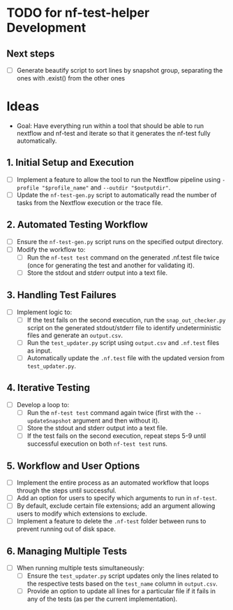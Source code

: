 
# TODO for nf-test-helper Development

## Next steps
- [ ] Generate beautify script to sort lines by snapshot group, separating the ones with .exist() from the other ones

# Ideas
- Goal: Have everything run within a tool that should be able to run nextflow and nf-test and iterate so that it generates the nf-test fully automatically.

## 1. Initial Setup and Execution
- [ ] Implement a feature to allow the tool to run the Nextflow pipeline using `-profile "$profile_name"` and `--outdir "$outputdir"`.
- [ ] Update the `nf-test-gen.py` script to automatically read the number of tasks from the Nextflow execution or the trace file.

## 2. Automated Testing Workflow
- [ ] Ensure the `nf-test-gen.py` script runs on the specified output directory.
- [ ] Modify the workflow to:
  - [ ] Run the `nf-test test` command on the generated .nf.test file twice (once for generating the test and another for validating it).
  - [ ] Store the stdout and stderr output into a text file.

## 3. Handling Test Failures
- [ ] Implement logic to:
  - [ ] If the test fails on the second execution, run the `snap_out_checker.py` script on the generated stdout/stderr file to identify undeterministic files and generate an `output.csv`.
  - [ ] Run the `test_updater.py` script using `output.csv` and `.nf.test` files as input.
  - [ ] Automatically update the `.nf.test` file with the updated version from `test_updater.py`.

## 4. Iterative Testing
- [ ] Develop a loop to:
  - [ ] Run the `nf-test test` command again twice (first with the `--updateSnapshot` argument and then without it).
  - [ ] Store the stdout and stderr output into a text file.
  - [ ] If the test fails on the second execution, repeat steps 5-9 until successful execution on both `nf-test test` runs.

## 5. Workflow and User Options
- [ ] Implement the entire process as an automated workflow that loops through the steps until successful.
- [ ] Add an option for users to specify which arguments to run in `nf-test`.
- [ ] By default, exclude certain file extensions; add an argument allowing users to modify which extensions to exclude.
- [ ] Implement a feature to delete the `.nf-test` folder between runs to prevent running out of disk space.

## 6. Managing Multiple Tests
- [ ] When running multiple tests simultaneously:
  - [ ] Ensure the `test_updater.py` script updates only the lines related to the respective tests based on the `test_name` column in `output.csv`.
  - [ ] Provide an option to update all lines for a particular file if it fails in any of the tests (as per the current implementation).

